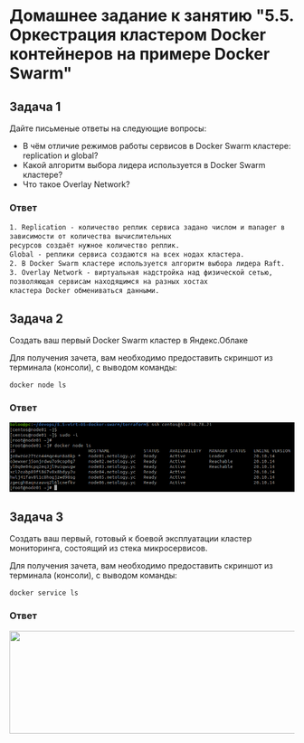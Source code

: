 # Домашнее задание к занятию "5.5. Оркестрация кластером Docker контейнеров на примере Docker Swarm"

## Задача 1

Дайте письменые ответы на следующие вопросы:

- В чём отличие режимов работы сервисов в Docker Swarm кластере: replication и global?
- Какой алгоритм выбора лидера используется в Docker Swarm кластере?
- Что такое Overlay Network?

### Ответ
```
1. Replication - количество реплик сервиса задано числом и manager в зависимости от количества вычислительных
ресурсов создаёт нужное количество реплик.
Global - реплики сервиса создаются на всех нодах кластера.
2. В Docker Swarm кластере используется алгоритм выбора лидера Raft.
3. Overlay Network - виртуальная надстройка над физической сетью, позволяющая сервисам находящимся на разных хостах
кластера Docker обмениваться данными.
```

## Задача 2

Создать ваш первый Docker Swarm кластер в Яндекс.Облаке

Для получения зачета, вам необходимо предоставить скриншот из терминала (консоли), с выводом команды:
```
docker node ls
```

### Ответ
![alt text](https://github.com/andrey-mishin/homework-devops-netology/blob/main/5.5-virt-05-docker-swarm/img/ex2.png?raw=true)


## Задача 3

Создать ваш первый, готовый к боевой эксплуатации кластер мониторинга, состоящий из стека микросервисов.

Для получения зачета, вам необходимо предоставить скриншот из терминала (консоли), с выводом команды:
```
docker service ls
```

### Ответ

<p align="center">
  <img width="1200" height="182" src="./img/ex3">
</p>


